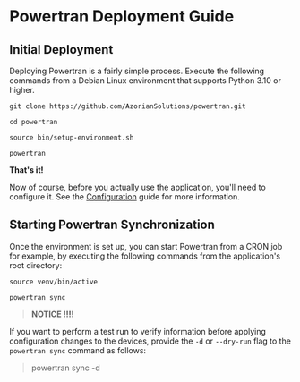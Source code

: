# Powertran Deployment Guide

## Initial Deployment

Deploying Powertran is a fairly simple process. Execute the following commands from a Debian Linux environment that
supports Python 3.10 or higher.

```
git clone https://github.com/AzorianSolutions/powertran.git

cd powertran

source bin/setup-environment.sh

powertran
```

**That's it!**

Now of course, before you actually use the application, you'll need to configure it. See
the [Configuration](configuration.md) guide for more information.

## Starting Powertran Synchronization

Once the environment is set up, you can start Powertran from a CRON job for example, by executing the following
commands from the application's root directory:

```
source venv/bin/active

powertran sync
```

> **NOTICE !!!!**

If you want to perform a test run to verify information before applying configuration changes to the devices,
provide the `-d` or `--dry-run` flag to the `powertran sync` command as follows:

> powertran sync -d
